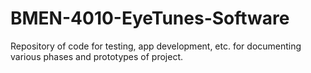 # BMEN-4010-EyeTunes-Software
Repository of code for testing, app development, etc. for documenting various phases and prototypes of project.
